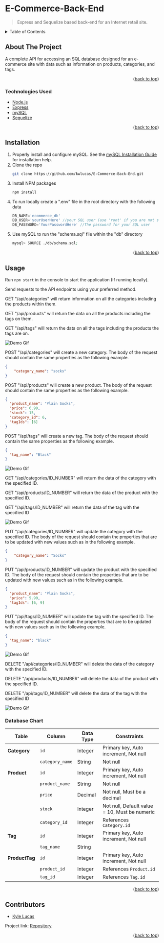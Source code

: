 # E-Commerce-Back-End
> Express and Sequelize based back-end for an Internet retail site.

<div id="top"></div>

<!-- TABLE OF CONTENTS -->
<details>
  <summary>Table of Contents</summary>
  <ol>
    <li>
      <a href="#about-the-project">About The Project</a>
      <ul>
        <li><a href="#technologies-used">Technologies Used</a></li>
      </ul>
    </li>
    <li><a href="#installation">Installation</a></li>
    <li><a href="#usage">Usage</a></li>
    <li><a href="#contributors">Contributors</a></li>
  </ol>
</details>



<!-- ABOUT THE PROJECT -->
## About The Project
A complete API for accessing an SQL database designed for an e-commerce site with data such as information on products, categories, and tags.

<p align="right">(<a href="#top">back to top</a>)</p>

### Technologies Used

* [Node.js](https://nodejs.org/en/)
* [Express](https://expressjs.com/)
* [mySQL](https://mysql.com/)
* [Sequelize](https://sequelize.org/)

<p align="right">(<a href="#top">back to top</a>)</p>

## Installation

1. Properly install and configure mySQL.
    See the [mySQL Installation Guide](https://dev.mysql.com/doc/mysql-installation-excerpt/5.7/en/) for installation help.
2. Clone the repo
   ```sh
   git clone https://github.com/kwlucas/E-Commerce-Back-End.git
   ```
3. Install NPM packages
   ```sh
   npm install
   ```
4. To run locally create a ".env" file in the root directory with the following data
   ```js
   DB_NAME='ecommerce_db'
   DB_USER='yourUserHere' //your SQL user (use 'root' if you are not sure of another user you can use)
   DB_PASSWORD='YourPasswordHere' //The password for your SQL user
   ```
5. Use mySQL to run the "schema.sql" file within the "db" directory
   ```sh
   mysql> SOURCE ./db/schema.sql;
   ```
<p align="right">(<a href="#top">back to top</a>)</p>



<!-- USAGE EXAMPLES -->
## Usage

Run ```npm start``` in the console to start the application (If running locally).

Send requests to the API endpoints using your preferred method.

GET "/api/categories" will return information on all the categories including the products within them.

GET "/api/products" will return the data on all the products including the tags on them.

GET "/api/tags" will return the data on all the tags including the products the tags are on.

![Demo Gif](./assets/images/Demo1.gif)

POST "/api/categories" will create a new category. The body of the request should contain the same properties as the following example.
```json
{
    "category_name": "socks"
}
```

POST "/api/products" will create a new product. The body of the request should contain the same properties as the following example.
```json
{
  "product_name": "Plain Socks",
  "price": 6.99,
  "stock": 15,
  "category_id": 6,
  "tagIds": [6]
}
```

POST "/api/tags" will create a new tag. The body of the request should contain the same properties as the following example.
```json
{
  "tag_name": "Black"
}
```

![Demo Gif](./assets/images/Demo2.gif)

GET "/api/categories/ID_NUMBER" will return the data of the category with the specified ID.

GET "/api/products/ID_NUMBER" will return the data of the product with the specified ID.

GET "/api/tags/ID_NUMBER" will return the data of the tag with the specified ID

![Demo Gif](./assets/images/Demo3.gif)

PUT "/api/categories/ID_NUMBER" will update the category with the specified ID. The body of the request should contain the properties that are to be updated with new values such as in the following example.
```json
{
    "category_name": "Socks"
}
```

PUT "/api/products/ID_NUMBER" will update the product with the specified ID. The body of the request should contain the properties that are to be updated with new values such as in the following example.
```json
{
  "product_name": "Plain Socks",
  "price": 5.99,
  "tagIds": [6, 9]
}
```

PUT "/api/tags/ID_NUMBER" will update the tag with the specified ID. The body of the request should contain the properties that are to be updated with new values such as in the following example.
```json
{
  "tag_name": "black"
}
```
![Demo Gif](./assets/images/Demo4.gif)

DELETE "/api/categories/ID_NUMBER" will delete the data of the category with the specified ID.

DELETE "/api/products/ID_NUMBER" will delete the data of the product with the specified ID.

DELETE "/api/tags/ID_NUMBER" will delete the data of the tag with the specified ID

![Demo Gif](./assets/images/Demo5.gif)

### Database Chart


 | **Table**       | **Column**        | **Data Type** | **Constraints**                                   | 
|------------------|-------------------|---------------|--------------------------------------------------|
| **Category**     | `id`             | Integer       | Primary key, Auto increment, Not null           |
|                  | `category_name`  | String        | Not null                                        |
| **Product**      | `id`             | Integer       | Primary key, Auto increment, Not null           |
|                  | `product_name`   | String        | Not null                                        |
|                  | `price`          | Decimal       | Not null, Must be a decimal                     |
|                  | `stock`          | Integer       | Not null, Default value = 10, Must be numeric   |
|                  | `category_id`    | Integer       | References `Category.id`                        |
| **Tag**          | `id`             | Integer       | Primary key, Auto increment, Not null           |
|                  | `tag_name`       | String        |                                                  |
| **ProductTag**   | `id`             | Integer       | Primary key, Auto increment, Not null           |
|                  | `product_id`     | Integer       | References `Product.id`                         |
|                  | `tag_id`         | Integer       | References `Tag.id`                             |

<p align="right">(<a href="#top">back to top</a>)</p>



<!-- CONTACT -->
## Contributors

* [Kyle Lucas](https://github.com/kwlucas)

Project link: [Repository](https://github.com/kwlucas/E-Commerce-Back-End)

<p align="right">(<a href="#top">back to top</a>)</p>
